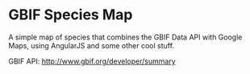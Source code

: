 # GBIF Species Map

A simple map of species that combines the GBIF Data API with Google Maps, using AngularJS and some other cool stuff.

GBIF API: http://www.gbif.org/developer/summary